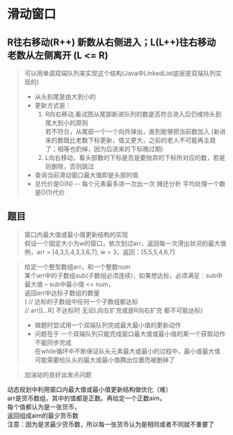 # 滑动窗口
## R往右移动(R++) 新数从右侧进入；L(L++)往右移动 老数从左侧离开  (L <= R)
> 可以用单调双端队列来实现这个结构(Java中LinkedList底层是双端队列实现的)
> + 从头到尾是由大到小的 
> + 更新方式是：
>   1. R向右移动,看试图从尾部新进队列的数是否符合进入后仍维持头到尾大到小的原则  
>   若不符合，从尾部一个一个向外弹出，直到能够把当前数加入
>   (新进来的数既比老数下标更新，值又更大，之前的老人不可能再主政了；相等也扔掉，因为后进来的下标晚过期)
>   2. L向右移动，看头部数的下标是否是要抛弃的下标所对应的数，若是则删除，否则跳过
> + 查询当前滑动窗口最大值即是头部的值
> + 总代价是O(N) -- 每个元素最多进一次出一次  摊还分析 平均处理一个数是O(1)代价


## 题目
 
> 窗口内最大值或最小值更新结构的实现  
假设一个固定大小为w的窗口，依次划过arr，返回每一次滑出状况的最大值  
例，arr = [4,3,5,4,3,3,6,7], w = 3，返回：[5,5,5,4,6,7]  

> 给定一个整型数组arr，和一个整数num  
某个arr中的子数组sub(子数组必须连续)，如果想达标，必须满足：sub中最大值 – sub中最小值 <= num，  
返回arr中达标子数组的数量  
(    // 达标的子数组中任何一个子数组都达标  
// arr[L..R] 不达标时 无论L向左扩充或是R向右扩充 都不可能达标)
>   - 做题时尝试用一个双端队列完成最大最小值的更新动作
>   - 问题在于 一个双端队列只能完成窗口最大值或最小值的某一个获取动作 不能同步完成  
>     在while循环中不断保证队头元素最大或最小的过程中，最小或最大值可能需要给队头的最大或最小值腾出位置而被删掉了

>加油站的良好出发点问题  

动态规划中利用窗口内最大值或最小值更新结构做优化（难）  
arr是货币数组，其中的值都是正数。再给定一个正数aim。  
每个值都认为是一张货币，  
返回组成aim的最少货币数  
注意：因为是求最少货币数，所以每一张货币认为是相同或者不同就不重要了
